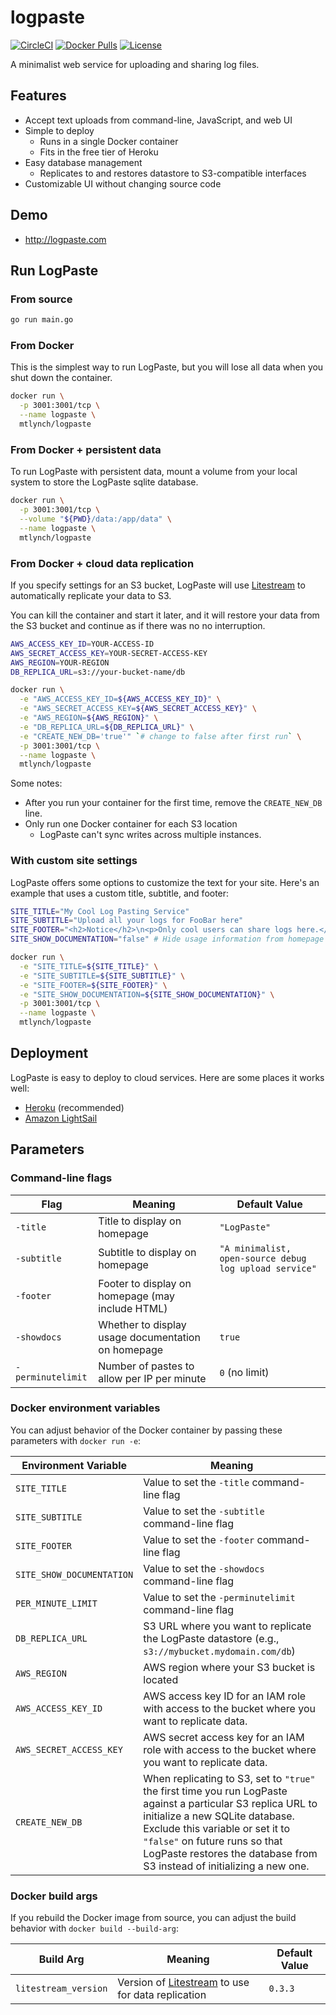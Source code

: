 # logpaste

[![CircleCI](https://circleci.com/gh/mtlynch/logpaste.svg?style=svg)](https://circleci.com/gh/mtlynch/logpaste)
[![Docker Pulls](https://img.shields.io/docker/pulls/mtlynch/logpaste.svg?maxAge=604800)](https://hub.docker.com/r/mtlynch/logpaste/)
[![License](http://img.shields.io/:license-mit-blue.svg?style=flat-square)](LICENSE)

A minimalist web service for uploading and sharing log files.

## Features

* Accept text uploads from command-line, JavaScript, and web UI
* Simple to deploy
  * Runs in a single Docker container
  * Fits in the free tier of Heroku
* Easy database management
  * Replicates to and restores datastore to S3-compatible interfaces
* Customizable UI without changing source code

## Demo

* <http://logpaste.com>

## Run LogPaste

### From source

```bash
go run main.go
```

### From Docker

This is the simplest way to run LogPaste, but you will lose all data when you shut down the container.

```bash
docker run \
  -p 3001:3001/tcp \
  --name logpaste \
  mtlynch/logpaste
```

### From Docker + persistent data

To run LogPaste with persistent data, mount a volume from your local system to store the LogPaste sqlite database.

```bash
docker run \
  -p 3001:3001/tcp \
  --volume "${PWD}/data:/app/data" \
  --name logpaste \
  mtlynch/logpaste
```

### From Docker + cloud data replication

If you specify settings for an S3 bucket, LogPaste will use [Litestream](https://litestream.io/) to automatically replicate your data to S3.

You can kill the container and start it later, and it will restore your data from the S3 bucket and continue as if there was no no interruption.

```bash
AWS_ACCESS_KEY_ID=YOUR-ACCESS-ID
AWS_SECRET_ACCESS_KEY=YOUR-SECRET-ACCESS-KEY
AWS_REGION=YOUR-REGION
DB_REPLICA_URL=s3://your-bucket-name/db

docker run \
  -e "AWS_ACCESS_KEY_ID=${AWS_ACCESS_KEY_ID}" \
  -e "AWS_SECRET_ACCESS_KEY=${AWS_SECRET_ACCESS_KEY}" \
  -e "AWS_REGION=${AWS_REGION}" \
  -e "DB_REPLICA_URL=${DB_REPLICA_URL}" \
  -e "CREATE_NEW_DB='true'" `# change to false after first run` \
  -p 3001:3001/tcp \
  --name logpaste \
  mtlynch/logpaste
```

Some notes:

* After you run your container for the first time, remove the `CREATE_NEW_DB` line.
* Only run one Docker container for each S3 location
  * LogPaste can't sync writes across multiple instances.

### With custom site settings

LogPaste offers some options to customize the text for your site. Here's an example that uses a custom title, subtitle, and footer:

```bash
SITE_TITLE="My Cool Log Pasting Service"
SITE_SUBTITLE="Upload all your logs for FooBar here"
SITE_FOOTER="<h2>Notice</h2>\n<p>Only cool users can share logs here.</p>"
SITE_SHOW_DOCUMENTATION="false" # Hide usage information from homepage

docker run \
  -e "SITE_TITLE=${SITE_TITLE}" \
  -e "SITE_SUBTITLE=${SITE_SUBTITLE}" \
  -e "SITE_FOOTER=${SITE_FOOTER}" \
  -e "SITE_SHOW_DOCUMENTATION=${SITE_SHOW_DOCUMENTATION}" \
  -p 3001:3001/tcp \
  --name logpaste \
  mtlynch/logpaste
```

## Deployment

LogPaste is easy to deploy to cloud services. Here are some places it works well:

* [Heroku](docs/deployment/heroku.md) (recommended)
* [Amazon LightSail](docs/deployment/lightsail.md)

## Parameters

### Command-line flags

| Flag | Meaning | Default Value |
|------|---------|---------------|
| `-title` | Title to display on homepage | `"LogPaste"` |
| `-subtitle` | Subtitle to display on homepage | `"A minimalist, open-source debug log upload service"` |
| `-footer` | Footer to display on homepage (may include HTML) | |
| `-showdocs` | Whether to display usage documentation on homepage | `true` |
| `-perminutelimit` | Number of pastes to allow per IP per minute | `0` (no limit) |

### Docker environment variables

You can adjust behavior of the Docker container by passing these parameters with `docker run -e`:

| Environment Variable | Meaning |
|----------------------|---------|
| `SITE_TITLE`         | Value to set the `-title` command-line flag |
| `SITE_SUBTITLE`      | Value to set the `-subtitle`  command-line flag |
| `SITE_FOOTER`       | Value to set the `-footer`  command-line flag |
| `SITE_SHOW_DOCUMENTATION` | Value to set the `-showdocs` command-line flag |
| `PER_MINUTE_LIMIT`   | Value to set the `-perminutelimit` command-line flag |
| `DB_REPLICA_URL`     | S3 URL where you want to replicate the LogPaste datastore (e.g., `s3://mybucket.mydomain.com/db`) |
| `AWS_REGION`         | AWS region where your S3 bucket is located |
| `AWS_ACCESS_KEY_ID`  | AWS access key ID for an IAM role with access to the bucket where you want to replicate data. |
| `AWS_SECRET_ACCESS_KEY` | AWS secret access key for an IAM role with access to the bucket where you want to replicate data. |
| `CREATE_NEW_DB`      | When replicating to S3, set to `"true"` the first time you run LogPaste against a particular S3 replica URL to initialize a new SQLite database. Exclude this variable or set it to `"false"` on future runs so that LogPaste restores the database from S3 instead of initializing a new one. |

### Docker build args

If you rebuild the Docker image from source, you can adjust the build behavior with `docker build --build-arg`:

| Build Arg | Meaning | Default Value |
| --------- | ------- | ------------- |
| `litestream_version` | Version of [Litestream](https://litestream.io/) to use for data replication | `0.3.3` |
